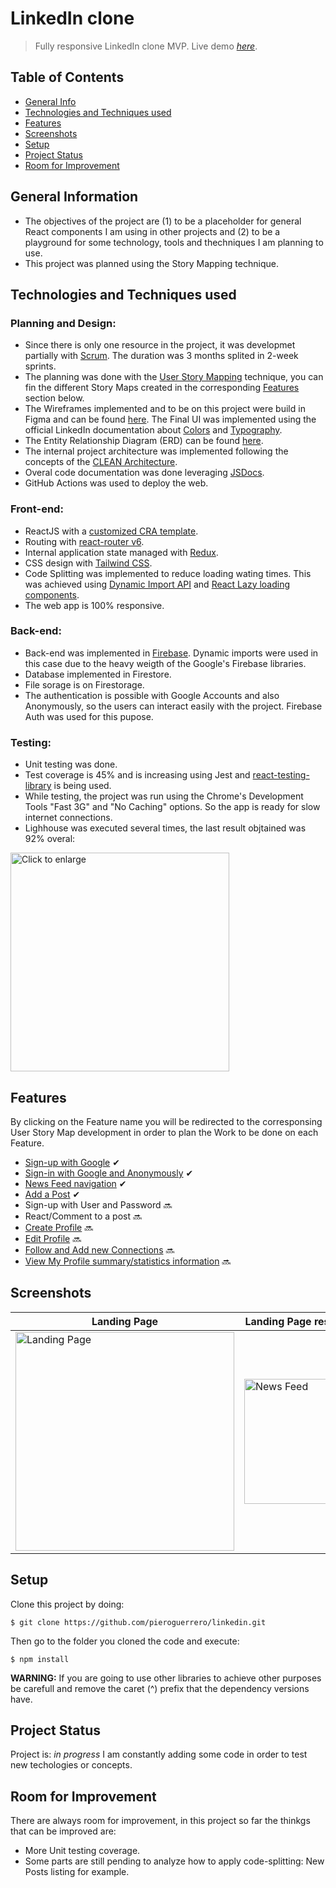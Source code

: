 
# LinkedIn clone
> Fully responsive LinkedIn clone MVP.
> Live demo [_here_](https://lkdn2.pages.dev/linkedin/).

## Table of Contents
* [General Info](#general-information)
* [Technologies and Techniques used](#technologies-and-techniques-used)
* [Features](#features)
* [Screenshots](#screenshots)
* [Setup](#setup)
* [Project Status](#project-status)
* [Room for Improvement](#room-for-improvement)


## General Information
- The objectives of the project are (1) to be a placeholder for general React components I am using in other projects and (2) to be a playground for some technology, tools and thechniques I am planning to use.
- This project was planned using the Story Mapping technique.


## Technologies and Techniques used
### Planning and Design:
- Since there is only one resource in the project, it was developmet partially with [Scrum](https://www.scrum.org/resources/what-is-scrum). The duration was 3 months splited in 2-week sprints.
- The planning was done with the [User Story Mapping](https://www.visual-paradigm.com/guide/agile-software-development/what-is-user-story-mapping/) technique, you can fin the different Story Maps created in the corresponding [Features](#features) section below.
- The Wireframes implemented and to be on this project were build in Figma and can be found [here](https://www.figma.com/proto/MF42A0I66iqogQB7eyHW5F/LinkedIn-clone?node-id=2689%3A6000&scaling=min-zoom&page-id=2689%3A5984&starting-point-node-id=2689%3A6000). The Final UI was implemented using the official LinkedIn documentation about [Colors](https://brand.linkedin.com/content/brand/global/en_us/index/visual-identity/color-palettes) and [Typography](https://brand.linkedin.com/content/brand/global/en_us/index/visual-identity/typography).
- The Entity Relationship Diagram (ERD) can be found [here](https://drive.google.com/file/d/1NhAYBe7IRGe9uUDRX6zaC4HNHDh6x8wA/view?usp=sharing).
- The internal project architecture was implemented following the concepts of the [CLEAN Architecture](https://blog.cleancoder.com/uncle-bob/2012/08/13/the-clean-architecture.html).
- Overal code documentation was done leveraging [JSDocs](https://jsdoc.app/).
- GitHub Actions was used to deploy the web.

### Front-end:
- ReactJS with a [customized CRA template](https://github.com/pieroguerrero/cra-template).
- Routing with [react-router v6](https://reactrouter.com/en/main).
- Internal application state managed with [Redux](https://react-redux.js.org/).
- CSS design with [Tailwind CSS](https://tailwindcss.com/). 
- Code Splitting was implemented to reduce loading wating times. This was achieved using [Dynamic Import API](https://developer.mozilla.org/en-US/docs/Web/JavaScript/Reference/Operators/import) and [React Lazy loading components](https://reactjs.org/docs/code-splitting.html#reactlazy).
- The web app is 100% responsive.

### Back-end:
- Back-end was implemented in [Firebase](https://firebase.google.com/). Dynamic imports were used in this case due to the heavy weigth of the Google's Firebase libraries.
- Database implemented in Firestore.
- File sorage is on Firestorage.
- The authentication is possible with Google Accounts and also Anonymously, so the users can interact easily with the project. Firebase Auth was used for this pupose.

### Testing:
- Unit testing was done.
- Test coverage is 45% and is increasing using Jest and [react-testing-library](https://testing-library.com/docs/react-testing-library/intro/) is being used.
- While testing, the project was run using the Chrome's Development Tools "Fast 3G" and "No Caching" options. So the app is ready for slow internet connections.
- Lighhouse was executed several times, the last result objtained was 92% overal:

<img src="https://user-images.githubusercontent.com/26049605/188294816-c62b845f-bd5d-4ff5-8512-1e54f1bbac13.png" width="350px" height="auto" alt="Click to enlarge" title="Click to enlarge">

## Features
By clicking on the Feature name you will be redirected to the corresponsing User Story Map development in order to plan the Work to be done on each Feature.
- [Sign-up with Google](https://www.figma.com/proto/MF42A0I66iqogQB7eyHW5F/LinkedIn-clone?node-id=2722%3A3621&scaling=min-zoom&page-id=2722%3A3620) ✔
- [Sign-in with Google and Anonymously](https://www.figma.com/proto/MF42A0I66iqogQB7eyHW5F/LinkedIn-clone?node-id=2722%3A3621&scaling=min-zoom&page-id=2722%3A3620) ✔
- [News Feed navigation](https://www.figma.com/proto/MF42A0I66iqogQB7eyHW5F/LinkedIn-clone?node-id=2800%3A3938&scaling=min-zoom&page-id=2800%3A3937) ✔
- [Add a Post](https://www.figma.com/proto/MF42A0I66iqogQB7eyHW5F/LinkedIn-clone?node-id=2796%3A4366&scaling=min-zoom&page-id=2796%3A4365) ✔
- Sign-up with User and Password 🔜
- React/Comment to a post 🔜
- [Create Profile](https://www.figma.com/proto/MF42A0I66iqogQB7eyHW5F/LinkedIn-clone?node-id=2789%3A3738&scaling=min-zoom&page-id=2789%3A3737) 🔜
- [Edit Profile](https://www.figma.com/proto/MF42A0I66iqogQB7eyHW5F/LinkedIn-clone?node-id=2794%3A3963&scaling=min-zoom&page-id=2794%3A3962) 🔜
- [Follow and Add new Connections](https://www.figma.com/proto/MF42A0I66iqogQB7eyHW5F/LinkedIn-clone?node-id=2802%3A4856&scaling=min-zoom&page-id=2802%3A4855) 🔜
- [View My Profile summary/statistics information](https://www.figma.com/proto/MF42A0I66iqogQB7eyHW5F/LinkedIn-clone?node-id=2800%3A4247&scaling=min-zoom&page-id=2800%3A4246) 🔜


## Screenshots

| Landing Page | Landing Page responsive | News Feed |
| ------------ | -------------- | ------------- |
| <img src="https://user-images.githubusercontent.com/26049605/188337360-4a5d9227-cf9a-4019-8344-49a084b8c6b9.png" width="350px" height="auto" alt="Landing Page" title="Click to enlarge">   | <img src="https://user-images.githubusercontent.com/26049605/188337420-29bcf086-7e66-4166-8dbd-06e2a4997c2a.png" width="200px" height="auto" alt="News Feed" title="Click to enlarge">     | <img src="https://user-images.githubusercontent.com/26049605/188337385-e20d5457-3974-4019-b3e5-71681ef1f566.png" width="350px" height="auto" alt="News Feed" title="Click to enlarge">    |

## Setup
Clone this project by doing:
```
$ git clone https://github.com/pieroguerrero/linkedin.git
```
Then go to the folder you cloned the code and execute:
```
$ npm install
```
**WARNING:** If you are going to use other libraries to achieve other purposes be carefull and remove the caret (^) prefix that the dependency versions have.

## Project Status
Project is: _in progress_
I am constantly adding some code in order to test new techologies or concepts.


## Room for Improvement
There are always room for improvement, in this project so far the thinkgs that can be improved are:
- More Unit testing coverage.
- Some parts are still pending to analyze how to apply code-splitting: New Posts listing for example.
